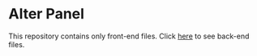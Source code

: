 # Alter Panel

This repository contains only front-end files. Click [here](https://github.com/AlterProject/Node) to see back-end files.
